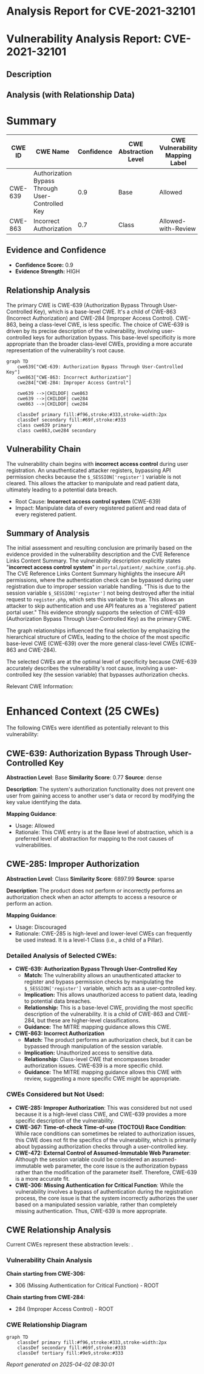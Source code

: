 # Analysis Report for CVE-2021-32101

# Vulnerability Analysis Report: CVE-2021-32101

## Description



## Analysis (with Relationship Data)

# Summary
| CWE ID | CWE Name | Confidence | CWE Abstraction Level | CWE Vulnerability Mapping Label | CWE-Vulnerability Mapping Notes |
|---|---|---|---|---|---|
| CWE-639 | Authorization Bypass Through User-Controlled Key | 0.9 | Base | Allowed | Primary CWE |
| CWE-863 | Incorrect Authorization | 0.7 | Class | Allowed-with-Review | Secondary Candidate |

## Evidence and Confidence

*   **Confidence Score:** 0.9
*   **Evidence Strength:** HIGH

## Relationship Analysis
The primary CWE is CWE-639 (Authorization Bypass Through User-Controlled Key), which is a base-level CWE. It's a child of CWE-863 (Incorrect Authorization) and CWE-284 (Improper Access Control). CWE-863, being a class-level CWE, is less specific. The choice of CWE-639 is driven by its precise description of the vulnerability, involving user-controlled keys for authorization bypass. This base-level specificity is more appropriate than the broader class-level CWEs, providing a more accurate representation of the vulnerability's root cause.

```mermaid
graph TD
    cwe639["CWE-639: Authorization Bypass Through User-Controlled Key"]
    cwe863["CWE-863: Incorrect Authorization"]
    cwe284["CWE-284: Improper Access Control"]
    
    cwe639 -->|CHILDOF| cwe863
    cwe639 -->|CHILDOF| cwe284
    cwe863 -->|CHILDOF| cwe284
    
    classDef primary fill:#f96,stroke:#333,stroke-width:2px
    classDef secondary fill:#69f,stroke:#333
    class cwe639 primary
    class cwe863,cwe284 secondary
```

## Vulnerability Chain
The vulnerability chain begins with **incorrect access control** during user registration. An unauthenticated attacker registers, bypassing API permission checks because the `$_SESSION['register']` variable is not cleared. This allows the attacker to manipulate and read patient data, ultimately leading to a potential data breach.
- Root Cause: **Incorrect access control system** (CWE-639)
- Impact: Manipulate data of every registered patient and read data of every registered patient.

## Summary of Analysis
The initial assessment and resulting conclusion are primarily based on the evidence provided in the vulnerability description and the CVE Reference Links Content Summary. The vulnerability description explicitly states "**incorrect access control system**" in `portal/patient/_machine_config.php`. The CVE Reference Links Content Summary highlights the insecure API permissions, where the authentication check can be bypassed during user registration due to improper session variable handling. "This is due to the session variable `$_SESSION['register']` not being destroyed after the initial request to `register.php`, which sets this variable to true. This allows an attacker to skip authentication and use API features as a 'registered' patient portal user." This evidence strongly supports the selection of CWE-639 (Authorization Bypass Through User-Controlled Key) as the primary CWE.

The graph relationships influenced the final selection by emphasizing the hierarchical structure of CWEs, leading to the choice of the most specific base-level CWE (CWE-639) over the more general class-level CWEs (CWE-863 and CWE-284).

The selected CWEs are at the optimal level of specificity because CWE-639 accurately describes the vulnerability's root cause, involving a user-controlled key (the session variable) that bypasses authorization checks.

Relevant CWE Information:

# Enhanced Context (25 CWEs)
The following CWEs were identified as potentially relevant to this vulnerability:

## CWE-639: Authorization Bypass Through User-Controlled Key
**Abstraction Level**: Base
**Similarity Score**: 0.77
**Source**: dense

**Description**:
The system's authorization functionality does not prevent one user from gaining access to another user's data or record by modifying the key value identifying the data.

**Mapping Guidance**:
- Usage: Allowed
- Rationale: This CWE entry is at the Base level of abstraction, which is a preferred level of abstraction for mapping to the root causes of vulnerabilities.

## CWE-285: Improper Authorization
**Abstraction Level**: Class
**Similarity Score**: 6897.99
**Source**: sparse

**Description**:
The product does not perform or incorrectly performs an authorization check when an actor attempts to access a resource or perform an action.

**Mapping Guidance**:
- Usage: Discouraged
- Rationale: CWE-285 is high-level and lower-level CWEs can frequently be used instead. It is a level-1 Class (i.e., a child of a Pillar).

### Detailed Analysis of Selected CWEs:

*   **CWE-639: Authorization Bypass Through User-Controlled Key**
    *   **Match:** The vulnerability allows an unauthenticated attacker to register and bypass permission checks by manipulating the `$_SESSION['register']` variable, which acts as a user-controlled key.
    *   **Implication:** This allows unauthorized access to patient data, leading to potential data breaches.
    *   **Relationship:** This is a base-level CWE, providing the most specific description of the vulnerability. It is a child of CWE-863 and CWE-284, but these are higher-level classifications.
    *   **Guidance:** The MITRE mapping guidance allows this CWE.
*   **CWE-863: Incorrect Authorization**
    *   **Match:** The product performs an authorization check, but it can be bypassed through manipulation of the session variable.
    *   **Implication:** Unauthorized access to sensitive data.
    *   **Relationship:** Class-level CWE that encompasses broader authorization issues. CWE-639 is a more specific child.
    *   **Guidance:** The MITRE mapping guidance allows this CWE with review, suggesting a more specific CWE might be appropriate.

### CWEs Considered but Not Used:

*   **CWE-285: Improper Authorization**: This was considered but not used because it is a high-level class CWE, and CWE-639 provides a more specific description of the vulnerability.
*   **CWE-367: Time-of-check Time-of-use (TOCTOU) Race Condition**: While race conditions can sometimes be related to authorization issues, this CWE does not fit the specifics of the vulnerability, which is primarily about bypassing authorization checks through a user-controlled key.
*   **CWE-472: External Control of Assumed-Immutable Web Parameter**: Although the session variable could be considered an assumed-immutable web parameter, the core issue is the authorization bypass rather than the modification of the parameter itself. Therefore, CWE-639 is a more accurate fit.
*   **CWE-306: Missing Authentication for Critical Function**: While the vulnerability involves a bypass of authentication during the registration process, the core issue is that the system incorrectly authorizes the user based on a manipulated session variable, rather than completely missing authentication. Thus, CWE-639 is more appropriate.


## CWE Relationship Analysis

Current CWEs represent these abstraction levels: .


### Vulnerability Chain Analysis

**Chain starting from CWE-306:**
- 306 (Missing Authentication for Critical Function) - ROOT


**Chain starting from CWE-284:**
- 284 (Improper Access Control) - ROOT



### CWE Relationship Diagram

```mermaid
graph TD
    classDef primary fill:#f96,stroke:#333,stroke-width:2px
    classDef secondary fill:#69f,stroke:#333
    classDef tertiary fill:#9e9,stroke:#333
```



*Report generated on 2025-04-02 08:30:01*

